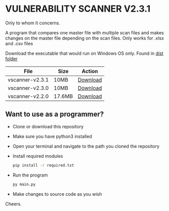 # VULNERABILITY SCANNER V2.3.1

Only to whom it concerns.

A program that compares one master file with multiple scan files and makes changes on the master file depending on the scan files. Only works for .xlsx and .csv files

Download the executable that would run on Windows OS only. Found in [dist folder](https://github.com/julius-ek-hub/excel-automation/tree/main/dist)

File  | Size | Action
------------- | ------------- | ------------
vscanner-v2.3.1  | 10MB  | [Download](https://github.com/julius-ek-hub/excel-automation/raw/main/dist/vscanner-v2.3.1.exe "Click to download executable")
vscanner-v2.3.0  | 10MB  | [Download](https://github.com/julius-ek-hub/excel-automation/raw/main/dist/vscanner-v2.3.0.exe "Click to download executable")
vscanner-v2.2.0  | 17.6MB  | [Download](https://github.com/julius-ek-hub/excel-automation/raw/main/dist/vscanner-v2.2.0.exe "Click to download executable")


## Want to use as a programmer?
- Clone or download this repository
- Make sure you have python3 installed
- Open your terminal and navigate to the path you cloned the repository
- Install required modules

    ```cmd
    pip install -r required.txt
    ```

- Run the program

    ```cmd
    py main.py
    ```
- Make changes to source code as you wish

Cheers.